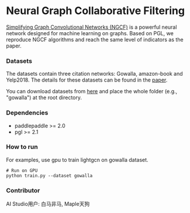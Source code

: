 # Neural Graph Collaborative Filtering 

[Simplifying Graph Convolutional Networks \(NGCF\)](https://arxiv.org/pdf/1905.08108.pdf) is a powerful neural network designed for machine learning on graphs. Based on PGL, we reproduce NGCF algorithms and reach the same level of indicators as the paper.

### Datasets

The datasets contain three citation networks: Gowalla, amazon-book and Yelp2018. The details for these datasets can be found in the [paper](https://arxiv.org/abs/1905.08108).

You can download datasets from [here](https://github.com/huangtinglin/NGCF-PyTorch) and place the whole folder (e.g., "gowalla") at the root directory.

### Dependencies

- paddlepaddle >= 2.0 
- pgl >= 2.1

### How to run

For examples, use gpu to train lightgcn on gowalla dataset.
```
# Run on GPU
python train.py --dataset gowalla
```
### Contributor

AI Studio用户: 白马非马, Maple天狗
